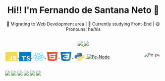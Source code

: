 <div align="center">
<h1>Hi!! I'm Fernando de Santana Neto 👋</h1>



🔭 Migrating to Web Development area |
🌱 Currently studying Front-End |
😄 Pronouns: he/his
</div>

##

<div align="center">
  <a href="https://github.com/fesantananeto">
  <img height="180em" src="https://github-readme-stats.vercel.app/api?username=fesantananeto&show_icons=true&theme=dark&include_all_commits=true&count_private=true"/>
  <img height="180em" src="https://github-readme-stats.vercel.app/api/top-langs/?username=fesantananeto&layout=compact&langs_count=7&theme=dark"/>
</div>
<div style="display: inline_block"><br>
  <img align="center" alt="Fe-Js" height="30" width="40" src="https://raw.githubusercontent.com/devicons/devicon/master/icons/javascript/javascript-plain.svg">
  <img align="center" alt="Fe-Ts" height="30" width="40" src="https://raw.githubusercontent.com/devicons/devicon/master/icons/typescript/typescript-plain.svg">
  <img align="center" alt="Fe-React" height="30" width="40" src="https://raw.githubusercontent.com/devicons/devicon/master/icons/react/react-original.svg">
  <img align="center" alt="Fe-HTML" height="30" width="40" src="https://raw.githubusercontent.com/devicons/devicon/master/icons/html5/html5-original.svg">
  <img align="center" alt="Fe-CSS" height="30" width="40" src="https://raw.githubusercontent.com/devicons/devicon/master/icons/css3/css3-original.svg">
  <img align="center" alt="Fe-Python" height="30" width="40" src="https://raw.githubusercontent.com/devicons/devicon/master/icons/python/python-original.svg">
  <img align="center" alt="Fe-Node" height="30" width="40" src="https://cdn.jsdelivr.net/gh/devicons/devicon/icons/nodejs/nodejs-original.svg">
  <img align="right" alt="Fe-pic" height="150" style="border-radius:50px;" src="https://im2.ezgif.com/tmp/ezgif-2-155c36c6f8.gif">
</div>
  
##
  
<div> 
  <a href="https://www.youtube.com/channel/UC_GlzLEog5KJpO_QIGbHQ8g" target="_blank"><img src="https://img.shields.io/badge/YouTube-FF0000?style=for-the-badge&logo=youtube&logoColor=white" target="_blank"></a>
  <a href="#" target="_blank"><img src="https://img.shields.io/badge/-Instagram-%23E4405F?style=for-the-badge&logo=instagram&logoColor=white" target="_blank"></a>
 	<a href="#" target="_blank"><img src="https://img.shields.io/badge/Twitch-9146FF?style=for-the-badge&logo=twitch&logoColor=white" target="_blank"></a>
 <a href="#" target="_blank"><img src="https://img.shields.io/badge/Discord-7289DA?style=for-the-badge&logo=discord&logoColor=white" target="_blank"></a> 
  <a href = "https://www.linkedin.com/in/fernando-santana-neto-dev/"><img src="https://img.shields.io/badge/-Gmail-%23333?style=for-the-badge&logo=gmail&logoColor=white" target="_blank"></a>
  <a href="https://www.linkedin.com/in/rafaella-ballerini-45875016a" target="_blank"><img src="https://img.shields.io/badge/-LinkedIn-%230077B5?style=for-the-badge&logo=linkedin&logoColor=white" target="_blank"></a> 
  
  </div>
  
 
